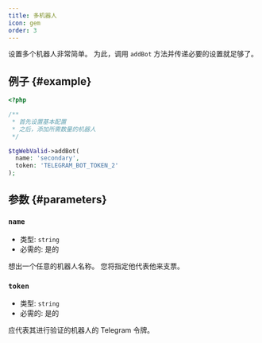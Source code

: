 ```yaml
---
title: 多机器人
icon: gem
order: 3
---
```


设置多个机器人非常简单。 为此，调用 `addBot` 方法并传递必要的设置就足够了。

## 例子 {#example}

```php
<?php

/**
 * 首先设置基本配置
 * 之后，添加所需数量的机器人
 */

$tgWebValid->addBot(
  name: 'secondary',
  token: 'TELEGRAM_BOT_TOKEN_2'
);
```

## 参数 {#parameters}

### `name`
- 类型: `string`
- 必需的: 是的

想出一个任意的机器人名称。 您将指定他代表他来支票。

### `token`
- 类型: `string`
- 必需的: 是的

应代表其进行验证的机器人的 Telegram 令牌。